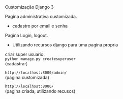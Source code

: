 Customização  Django 3

Pagina administrativa customizada.
 - cadastro por email e senha

Pagina Login, logout.   
 - Utilizando recursos django para uma pagina propria
 
 
criar super usuario:   
   `python manage.py createsuperuser`  
   (cadastrar)
   
   
 `http://localhost:8000/admin/`   
  (pagina customizada)
  
  `http://localhost:8000/`   
    (pagina criada, utilizando recusos)
  



